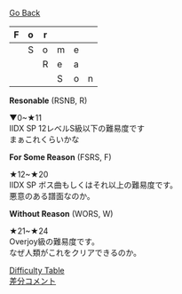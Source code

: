 [Go Back](/fsrs)

| F | o | r |   |   |   |
|---|---|---|---|---|---|
|   | S | o | m | e |   |
|   |   | R | e | a |   |
|   |   |   | S | o | n |

**Resonable** (RSNB, R)

▼0~★11  
IIDX SP 12レベルS級以下の難易度です  
まぁこれくらいかな  

**For Some Reason** (FSRS, F)

★12~★20  
IIDX SP ボス曲もしくはそれ以上の難易度です。  
悪意のある譜面なのか。  

**Without Reason** (WORS, W)

★21~★24  
Overjoy級の難易度です。  
なぜ人類がこれをクリアできるのか。  

[Difficulty Table](difficulty)  
[差分コメント](comments)
